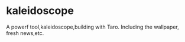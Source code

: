 # kaleidoscope
A powerf tool,kaleidoscope,building with Taro. Including the wallpaper, fresh news,etc.
